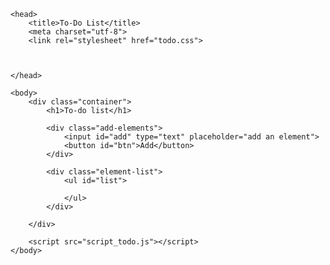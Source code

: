<!DOCTYPE HTML>
<html>
    
    <head>
        <title>To-Do List</title>
        <meta charset="utf-8">
        <link rel="stylesheet" href="todo.css">

        

    </head>
    
    <body>
        <div class="container">
            <h1>To-do list</h1>
            
            <div class="add-elements">
                <input id="add" type="text" placeholder="add an element">
                <button id="btn">Add</button>
            </div>
            
            <div class="element-list">
                <ul id="list">
                    
                </ul>
            </div>
            
        </div>
        
        <script src="script_todo.js"></script>
    </body>
    
</html>

